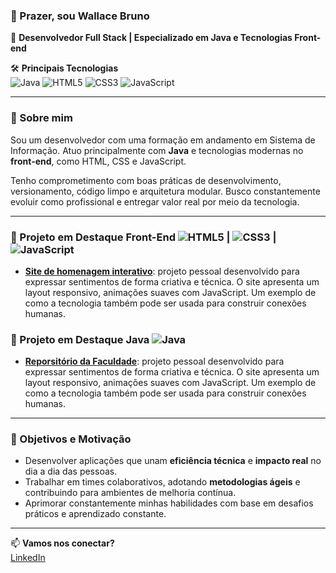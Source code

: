 ### 👋 Prazer, sou Wallace Bruno

🔧 **Desenvolvedor Full Stack | Especializado em Java e Tecnologias Front-end**

🛠 **Principais Tecnologias**  
![Java](https://img.shields.io/badge/Java-ED8B00?style=flat&logo=java&logoColor=white)
![HTML5](https://img.shields.io/badge/HTML5-E34F26?style=flat&logo=html5&logoColor=white)
![CSS3](https://img.shields.io/badge/CSS3-1572B6?style=flat&logo=css3&logoColor=white)
![JavaScript](https://img.shields.io/badge/JavaScript-F7DF1E?style=flat&logo=javascript&logoColor=black)


---

### 💼 Sobre mim

Sou um desenvolvedor com uma formação em andamento em Sistema de Informação. Atuo principalmente com **Java** e tecnologias modernas no **front-end**, como HTML, CSS e JavaScript.

Tenho comprometimento com boas práticas de desenvolvimento, versionamento, código limpo e arquitetura modular. Busco constantemente evoluir como profissional e entregar valor real por meio da tecnologia.

---

### 🚀 Projeto em Destaque Front-End ![HTML5](https://img.shields.io/badge/HTML5-E34F26?style=flat&logo=html5&logoColor=white) | ![CSS3](https://img.shields.io/badge/CSS3-1572B6?style=flat&logo=css3&logoColor=white) | ![JavaScript](https://img.shields.io/badge/JavaScript-F7DF1E?style=flat&logo=javascript&logoColor=black)

- [**Site de homenagem interativo**](https://github.com/wallacebrunospsouza/Declaracao_amor): projeto pessoal desenvolvido para expressar sentimentos de forma criativa e técnica. O site apresenta um layout responsivo, animações suaves com JavaScript. Um exemplo de como a tecnologia também pode ser usada para construir conexões humanas.

### 🚀 Projeto em Destaque Java ![Java](https://img.shields.io/badge/Java-ED8B00?style=flat&logo=java&logoColor=white)

- [**Reporsitório da Faculdade**](https://github.com/wallacebrunospsouza/Faculdade): projeto pessoal desenvolvido para expressar sentimentos de forma criativa e técnica. O site apresenta um layout responsivo, animações suaves com JavaScript. Um exemplo de como a tecnologia também pode ser usada para construir conexões humanas.

---

### 🎯 Objetivos e Motivação

- Desenvolver aplicações que unam **eficiência técnica** e **impacto real** no dia a dia das pessoas.
- Trabalhar em times colaborativos, adotando **metodologias ágeis** e contribuindo para ambientes de melhoria contínua.
- Aprimorar constantemente minhas habilidades com base em desafios práticos e aprendizado constante.

---

📫 **Vamos nos conectar?**  
[LinkedIn](https://www.linkedin.com/in/wallace-bruno-santos-pereira-de-souza-a50957223)  
